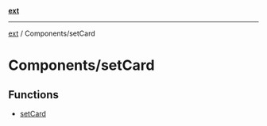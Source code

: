 [**ext**](../../README.md)

***

[ext](../../README.md) / Components/setCard

# Components/setCard

## Functions

- [setCard](functions/setCard.md)
